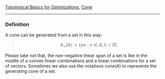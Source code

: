 [Topological Basics for Optimizations](Topological%20Basics%20for%20Optimizations.md), 
[Cone](Cone.md)

---

### **Definition**

A cone can be generated from a set in this way: 

> $$
> \mathbb{R}_+(A) := \left\lbrace
>     \alpha x: x \in A, \lambda >  0 
> \right\rbrace
> $$


Please take not that, the non-negative linear span of a set is like in the middle of a convex linear combinations and a linear combinations for a set of vectors. Sometimes we also use the notations $\text{cone}(A)$ to represents the generating cone of a set. 
